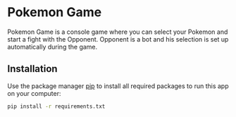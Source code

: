 # Pokemon Game

Pokemon Game is a console game where you can select your Pokemon and start a fight with the Opponent. Opponent is a bot and his selection is set up automatically during the game.

## Installation

Use the package manager [pip](https://pip.pypa.io/en/stable/) to install all required packages to run this app on your computer:

```bash
pip install -r requirements.txt
```

